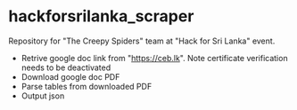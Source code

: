 # hackforsrilanka_scraper
Repository for "The Creepy Spiders" team at "Hack for Sri Lanka" event.

* Retrive google doc link from "https://ceb.lk". Note certificate verification needs to be deactivated
* Download google doc PDF
* Parse tables from downloaded PDF
* Output json
